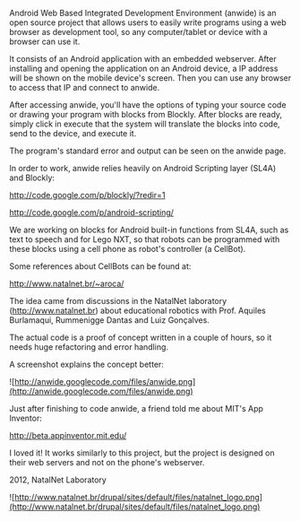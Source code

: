 Android Web Based Integrated Development Environment (anwide) is an open source project that allows users to easily write programs using a web browser as development tool, so any computer/tablet or device with a browser can use it.

It consists of an Android application with an embedded webserver. After installing and opening the application on an Android device, a IP address will be shown on the mobile device's screen. Then you can use any browser to access that IP and connect to anwide.

After accessing anwide, you'll have the options of typing your source code or drawing your program with blocks from Blockly. After blocks are ready, simply click in execute that the system will translate the blocks into code, send to the device, and execute it.

The program's standard error and output can be seen on the anwide page.

In order to work, anwide relies heavily on Android Scripting layer (SL4A) and Blockly:

http://code.google.com/p/blockly/?redir=1

http://code.google.com/p/android-scripting/


We are working on blocks for Android built-in functions from SL4A, such as text to speech and for Lego NXT, so that robots can be programmed with these blocks using a cell phone as robot's controller (a CellBot).

Some references about CellBots can be found at:

http://www.natalnet.br/~aroca/


The idea came from discussions in the NatalNet laboratory (http://www.natalnet.br) about educational robotics with Prof. Aquiles Burlamaqui, Rummenigge Dantas and Luiz Gonçalves.

The actual code is a proof of concept written in a couple of hours, so it needs huge refactoring and error handling.


A screenshot explains the concept better:

![http://anwide.googlecode.com/files/anwide.png](http://anwide.googlecode.com/files/anwide.png)


Just after finishing to code anwide, a friend told me about MIT's App Inventor:

http://beta.appinventor.mit.edu/

I loved it! It works similarly to this project, but the project is designed on their web servers and not on the phone's webserver.


2012, NatalNet Laboratory

![http://www.natalnet.br/drupal/sites/default/files/natalnet_logo.png](http://www.natalnet.br/drupal/sites/default/files/natalnet_logo.png)

